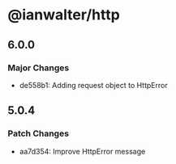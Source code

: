 # @ianwalter/http

## 6.0.0

### Major Changes

- de558b1: Adding request object to HttpError

## 5.0.4

### Patch Changes

- aa7d354: Improve HttpError message
